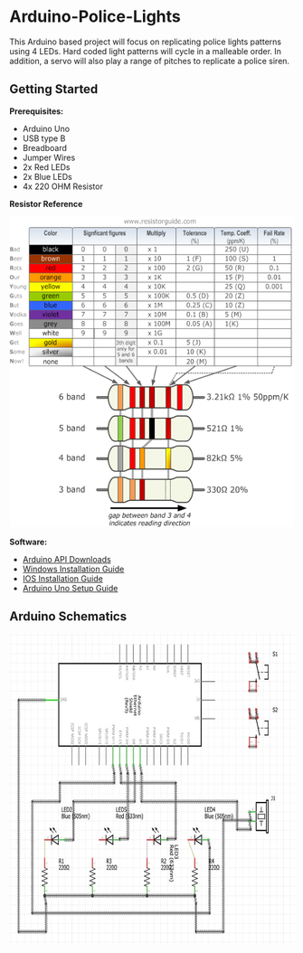 <!-- By Jordan Adriano-->

# Arduino-Police-Lights

This Arduino based project will focus on replicating police lights patterns using 4 LEDs. Hard coded light patterns will cycle in a malleable order. In addition, a servo will also play a range of pitches to replicate a police siren. 

## Getting Started

 **Prerequisites:**
 
 - Arduino Uno
  - USB type B
  - Breadboard
  - Jumper Wires
  - 2x Red LEDs
  - 2x Blue LEDs
  - 4x 220 OHM Resistor
  
  **Resistor Reference**

 <img src="Repository Images/Resistor-Chart.png" width="700" height="550">
 
 **Software:**
- [Arduino API Downloads](https://www.arduino.cc/en/main/software)
- [Windows Installation Guide](https://www.arduino.cc/en/guide/windows)
- [IOS Installation Guide](https://www.arduino.cc/en/guide/macOSX)
- [Arduino Uno Setup Guide](https://www.arduino.cc/en/Guide/ArduinoUno)

## Arduino Schematics

<img src="Repository Images/Arduido Schematics.JPG" width="800" height="550">
